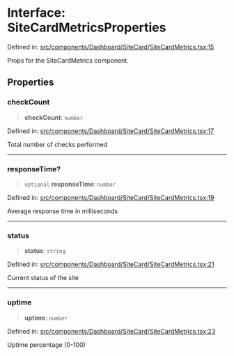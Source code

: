 # Interface: SiteCardMetricsProperties

Defined in: [src/components/Dashboard/SiteCard/SiteCardMetrics.tsx:15](https://github.com/Nick2bad4u/Uptime-Watcher/blob/dca5483e793478722cd3e6e125cafcec5fc771f0/src/components/Dashboard/SiteCard/SiteCardMetrics.tsx#L15)

Props for the SiteCardMetrics component.

## Properties

### checkCount

> **checkCount**: `number`

Defined in: [src/components/Dashboard/SiteCard/SiteCardMetrics.tsx:17](https://github.com/Nick2bad4u/Uptime-Watcher/blob/dca5483e793478722cd3e6e125cafcec5fc771f0/src/components/Dashboard/SiteCard/SiteCardMetrics.tsx#L17)

Total number of checks performed

***

### responseTime?

> `optional` **responseTime**: `number`

Defined in: [src/components/Dashboard/SiteCard/SiteCardMetrics.tsx:19](https://github.com/Nick2bad4u/Uptime-Watcher/blob/dca5483e793478722cd3e6e125cafcec5fc771f0/src/components/Dashboard/SiteCard/SiteCardMetrics.tsx#L19)

Average response time in milliseconds

***

### status

> **status**: `string`

Defined in: [src/components/Dashboard/SiteCard/SiteCardMetrics.tsx:21](https://github.com/Nick2bad4u/Uptime-Watcher/blob/dca5483e793478722cd3e6e125cafcec5fc771f0/src/components/Dashboard/SiteCard/SiteCardMetrics.tsx#L21)

Current status of the site

***

### uptime

> **uptime**: `number`

Defined in: [src/components/Dashboard/SiteCard/SiteCardMetrics.tsx:23](https://github.com/Nick2bad4u/Uptime-Watcher/blob/dca5483e793478722cd3e6e125cafcec5fc771f0/src/components/Dashboard/SiteCard/SiteCardMetrics.tsx#L23)

Uptime percentage (0-100)
